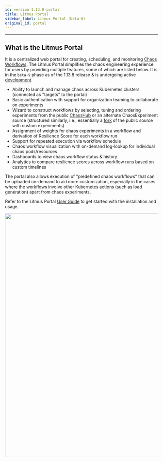 ```yaml
---
id: version-1.13.8-portal
title: Litmus Portal
sidebar_label: Litmus Portal (beta-0)
original_id: portal
---
```

------

##  What is the Litmus Portal

It is a centralized web portal for creating, scheduling, and monitoring [Chaos Workflows](https://v1-docs.litmuschaos.io/docs/chaos-workflows/).
The Litmus Portal simplifies the chaos engineering experience for users by providing multiple features, some of which are listed below. It is 
in the `beta-9` phase as of the 1.13.8 release & is undergoing active [development](https://github.com/litmuschaos/litmus/tree/master/litmus-portal). 

- Ability to launch and manage chaos across Kubernetes clusters (connected as "targets" to the portal)
- Basic authentication with support for organization teaming to collaborate on experiments 
- Wizard to construct workflows by selecting, tuning and ordering experiments from the public [ChaosHub](https://hub.litmuschaos.io) or an alternate 
  ChaosExperiment source (structured similarly, i.e., essentially a [fork](https://github.com/litmuschaos/chaos-charts) of the public source with custom experiments)
- Assignment of weights for chaos experiments in a workflow and derivation of Resilience Score for each workflow run
- Support for repeated execution via workflow schedule  
- Chaos workflow visualization with on-demand log-lookup for individual chaos pods/resources 
- Dashboards to view chaos workflow status & history
- Analytics to compare resilience scores across workflow runs based on custom timelines 

The portal also allows execution of "predefined chaos workflows" that can be uploaded on-demand to aid more customization, especially in the cases where the workflows
involve other Kubernetes actions (such as load generation) apart from chaos experiments. 

Refer to the Litmus Portal [User Guide](https://docs.litmuschaos.io/) to get started with the installation and usage. 


<img src="/docs/assets/portal-arch.jpg" width="800">
